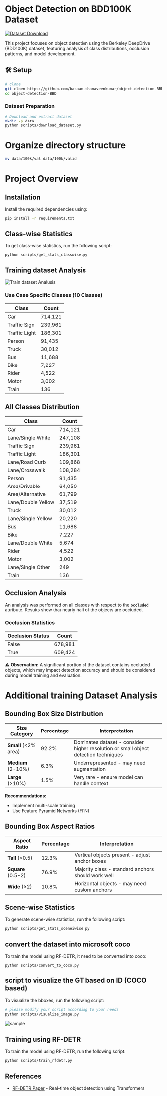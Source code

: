 # Object Detection on BDD100K Dataset

[![Dataset Download](https://img.shields.io/badge/Download-BDD100K_Dataset-blue)](http://bdd-data.berkeley.edu/download.html)

This project focuses on object detection using the Berkeley DeepDrive (BDD100K) dataset, featuring analysis of class distributions, occlusion patterns, and model development.

## 🛠️ Setup


```bash
# clone 
git cloen https://github.com/basaanithanaveenkumar/object-detection-BBD.git
cd object-detection-BBD
```


### Dataset Preparation
```bash
# Download and extract dataset
mkdir -p data
python scripts/download_dataset.py
```

# Organize directory structure
```bash
mv data/100k/val data/100k/valid
```
# Project Overview

## Installation

Install the required dependencies using:

```bash
pip install -r requirements.txt
```


## Class-wise Statistics

To get class-wise statistics, run the following script:

```bash
python scripts/get_stats_classwise.py
```









## Training dataset  Analysis
![Train dataset Analusis](images/Screenshot%202025-04-12%20at%208.04.38%20PM.png)


### Use Case Specific Classes (10 Classes)

| Class         | Count    |
|---------------|----------|
| Car           | 714,121  |
| Traffic Sign  | 239,961  |
| Traffic Light | 186,301  |
| Person        | 91,435   |
| Truck         | 30,012   |
| Bus           | 11,688   |
| Bike          | 7,227    |
| Rider         | 4,522    |
| Motor         | 3,002    |
| Train         | 136      |


## All Classes Distribution

| Class                   | Count    |
|-------------------------|----------|
| Car                     | 714,121  |
| Lane/Single White       | 247,108  |
| Traffic Sign            | 239,961  |
| Traffic Light           | 186,301  |
| Lane/Road Curb          | 109,868  |
| Lane/Crosswalk          | 108,284  |
| Person                  | 91,435   |
| Area/Drivable           | 64,050   |
| Area/Alternative        | 61,799   |
| Lane/Double Yellow      | 37,519   |
| Truck                   | 30,012   |
| Lane/Single Yellow      | 20,220   |
| Bus                     | 11,688   |
| Bike                    | 7,227    |
| Lane/Double White       | 5,674    |
| Rider                   | 4,522    |
| Motor                   | 3,002    |
| Lane/Single Other       | 249      |
| Train                   | 136

## Occlusion Analysis

An analysis was performed on all classes with respect to the **`occluded`** attribute. Results show that nearly half of the objects are occluded.

### Occlusion Statistics

| Occlusion Status | Count    |
|------------------|----------|
| False            | 678,981  |
| True             | 609,424  |

⚠️ **Observation:** A significant portion of the dataset contains occluded objects, which may impact detection accuracy and should be considered during model training and evaluation.



# Additional training Dataset Analysis

## Bounding Box Size Distribution

| Size Category       | Percentage | Interpretation                                                                 |
|---------------------|------------|-------------------------------------------------------------------------------|
| **Small** (<2% area) | 92.2%      | Dominates dataset - consider higher resolution or small object detection techniques |
| **Medium** (2-10%)  | 6.3%       | Underrepresented - may need augmentation                                      |
| **Large** (>10%)    | 1.5%       | Very rare - ensure model can handle context                                   |

**Recommendations:**
- Implement multi-scale training
- Use Feature Pyramid Networks (FPN)

## Bounding Box Aspect Ratios

| Aspect Ratio        | Percentage | Interpretation                                                                 |
|---------------------|------------|-------------------------------------------------------------------------------|
| **Tall** (<0.5)     | 12.3%      | Vertical objects present - adjust anchor boxes                                |
| **Square** (0.5-2)  | 76.9%      | Majority class - standard anchors should work well                            |
| **Wide** (≥2)       | 10.8%      | Horizontal objects - may need custom anchors                                 |




## Scene-wise Statistics

To generate scene-wise statistics, run the following script:

```bash
python scripts/get_stats_sceneiwise.py
```


## convert the dataset into microsoft coco

To train the model using RF-DETR, it need to be converted into coco:

```bash
python scripts/convert_to_coco.py
```

## script to visualize the GT  based on ID (COCO based)

To visualize the bboxes, run the following script:

```bash
# please modify your script according to your needs
python scripts/visualize_image.py 
```

![sample](<images/Screenshot 2025-04-18 at 8.46.28 PM.png>)


## Training using RF-DETR

To train the model using RF-DETR, run the following script:

```bash
python scripts/train_rfdetr.py
```

## References
- [RF-DETR Paper](https://arxiv.org/abs/2304.08069) - Real-time object detection using Transformers